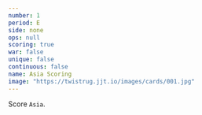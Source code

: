 ```yaml
---
number: 1
period: E
side: none
ops: null
scoring: true
war: false
unique: false
continuous: false
name: Asia Scoring
image: "https://twistrug.jjt.io/images/cards/001.jpg"
---
```

Score `Asia`.
